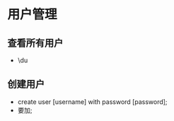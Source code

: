 <!--
 * @Author: Outsider
 * @Date: 2022-01-26 11:30:28
 * @LastEditors: Outsider
 * @LastEditTime: 2022-01-26 12:21:26
 * @Description: In User Settings Edit
 * @FilePath: \Notes\PostgreSQL\User.md
-->

# 用户管理

## 查看所有用户
- \du

## 创建用户
- create user [username] with password [password];
- 要加;